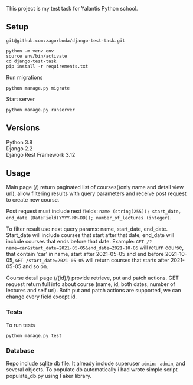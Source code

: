 This project is my test task for Yalantis Python school.

## Setup

`git@github.com:zagorboda/django-test-task.git`
    

	python -m venv env
	source env/bin/activate
	cd django-test-task
	pip install -r requirements.txt


Run migrations

	python manage.py migrate
    
Start server

	python manage.py runserver

## Versions
Python 3.8\
Django 2.2 \
Django Rest Framework 3.12

## Usage
Main page (/) return paginated list of courses()only name and detail view url), allow filtering results with query parameters and receive post request to create new course.

Post request  must include next fields: `name (string(255)); start_date, end_date (DateField(YYYY-MM-DD)); number_of_lectures (integer)`.

To filter result use next query params: name, start_date, end_date. Start_date will include courses that start after that date, end_date will include courses that ends before that date.
Example: `GET /?name=car&start_date=2021-05-05&end_date=2021-10-05` will return course, that contain 'car' in name, start after 2021-05-05 and end before 2021-10-05, `GET /start_date=2021-05-05`
will return courses that starts after 2021-05-05 and so on.

Course detail page (/{id}/) provide retrieve, put and patch actions.
GET request return full info about course (name, id, both dates, number of lectures and self url). Both put and patch actions are supported, we can change every field except id.
 

### Tests
To run tests 

	python manage.py test

### Database
Repo include sqlite db file. It already include superuser `admin: admin`, and several objects.
To populate db automatically i had wrote simple script populate_db.py using Faker library.
